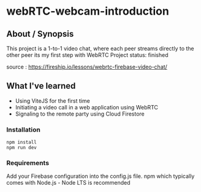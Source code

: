# webRTC-webcam-introduction

## About / Synopsis

This project is a 1-to-1 video chat, where each peer streams directly to the other peer
its my first step with WebRTC
Project status: finished

source : https://fireship.io/lessons/webrtc-firebase-video-chat/

## What I've learned

- Using ViteJS for the first time
- Initiating a video call in a web application using WebRTC
- Signaling to the remote party using Cloud Firestore

### Installation

    npm install
    npm run dev

### Requirements

Add your Firebase configuration into the config.js file.
npm which typically comes with Node.js - Node LTS is recommended
